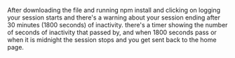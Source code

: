 After downloading the file and running npm install and clicking on logging your session starts and there's a warning about your session ending after 30 minutes (1800 seconds) of inactivity. there's a timer showing the number of seconds of inactivity that passed by, and when 1800 seconds pass or when it is midnight the session stops and you get sent back to the home page.
